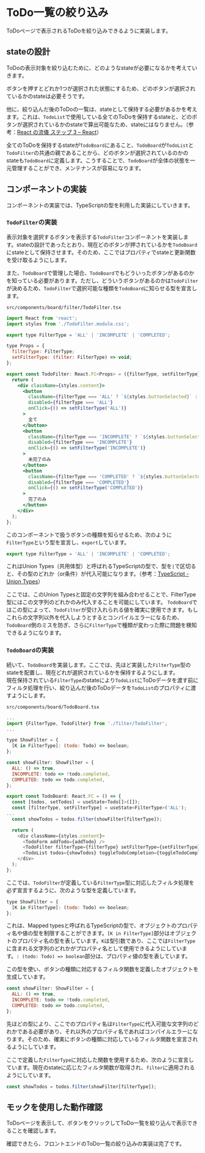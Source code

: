 # ToDo一覧の絞り込み

ToDoページで表示されるToDoを絞り込みできるように実装します。

## stateの設計

ToDoの表示対象を絞り込むために、どのようなstateが必要になるかを考えていきます。

ボタンを押すとどれか1つが選択された状態にするため、どのボタンが選択されているかのstateは必要そうです。

他に、絞り込んだ後のToDoの一覧は、stateとして保持する必要があるかを考えます。これは、`TodoList`で使用している全てのToDoを保持するstateと、どのボタンが選択されているかのstateで算出可能なため、stateにはなりません。（参考：[React の流儀 ステップ 3 – React](https://ja.react.dev/learn/thinking-in-react#step-3-find-the-minimal-but-complete-representation-of-ui-state)）

全てのToDoを保持するstateが`TodoBoard`にあること、`TodoBoard`が`TodoList`と`TodoFilter`の共通の親であることから、どのボタンが選択されているのかのstateも`TodoBoard`に定義します。こうすることで、`TodoBoard`が全体の状態を一元管理することができ、メンテナンスが容易になります。

## コンポーネントの実装

コンポーネントの実装では、TypeScriptの型を利用した実装にしていきます。

### `TodoFilter`の実装

表示対象を選択するボタンを表示する`TodoFilter`コンポーネントを実装します。stateの設計であったとおり、現在どのボタンが押されているかを`TodoBoard`にstateとして保持させます。そのため、ここではプロパティでstateと更新関数を受け取るようにします。

また、`TodoBoard`で管理した場合、`TodoBoard`でもどういったボタンがあるのかを知っている必要があります。ただし、どういうボタンがあるのかは`TodoFilter`が決めるため、`TodoFilter`で選択可能な種類を`TodoBoard`に知らせる型を宣言します。

`src/components/board/filter/TodoFilter.tsx`
```jsx
import React from 'react';
import styles from './TodoFilter.module.css';

export type FilterType = 'ALL' | 'INCOMPLETE' | 'COMPLETED';

type Props = {
  filterType: FilterType;
  setFilterType: (filter: FilterType) => void;
};

export const TodoFilter: React.FC<Props> = ({filterType, setFilterType}) => {
  return (
    <div className={styles.content}>
      <button
        className={filterType === 'ALL' ? `${styles.buttonSelected}` : `${styles.buttonUnselected}`}
        disabled={filterType === 'ALL'}
        onClick={() => setFilterType('ALL')}
      >
        全て
      </button>
      <button
        className={filterType === 'INCOMPLETE' ? `${styles.buttonSelected}` : `${styles.buttonUnselected}`}
        disabled={filterType === 'INCOMPLETE'}
        onClick={() => setFilterType('INCOMPLETE')}
      >
        未完了のみ
      </button>
      <button
        className={filterType === 'COMPLETED' ? `${styles.buttonSelected}` : `${styles.buttonUnselected}`}
        disabled={filterType === 'COMPLETED'}
        onClick={() => setFilterType('COMPLETED')}
      >
        完了のみ
      </button>
    </div>
  );
};
```

このコンポーネントで扱うボタンの種類を知らせるため、次のように`FilterType`という型を宣言し、`export`しています。

```js
export type FilterType = 'ALL' | 'INCOMPLETE' | 'COMPLETED';
```

これはUnion Types（共用体型）と呼ばれるTypeScriptの型で、型を`|`で区切ると、その型のどれか（or条件）が代入可能になります。（参考：[TypeScript - Union Types](https://www.typescriptlang.org/docs/handbook/2/everyday-types.html#union-types)）

ここでは、このUnion Typesと固定の文字列を組み合わせることで、FilterType型にはこの文字列のどれかのみ代入することを可能にしています。
`TodoBoard`ではこの型によって、`TodoFilter`が受け入れられる値を確実に使用できます。もしこれらの文字列以外を代入しようとするとコンパイルエラーになるため、  
`TodoBoard`側のミスを防ぎ、さらに`FilterType`で種類が変わった際に問題を検知できるようになります。

### `TodoBoard`の実装

続いて、`TodoBoard`を実装します。ここでは、先ほど実装した`FilterType`型のstateを配置し、現在どれが選択されているかを保持するようにします。  
現在保持されている`FilterType`のstateにより`TodoList`にToDoデータを渡す前にフィルタ処理を行い、絞り込んだ後のToDoデータを`TodoList`のプロパティに渡すようにします。

`src/components/board/TodoBoard.tsx`
```js
...
import {FilterType, TodoFilter} from './filter/TodoFilter';
...

type ShowFilter = {
  [K in FilterType]: (todo: Todo) => boolean;
};

const showFilter: ShowFilter = {
  ALL: () => true,
  INCOMPLETE: todo => !todo.completed,
  COMPLETED: todo => todo.completed,
};

export const TodoBoard: React.FC = () => {
  const [todos, setTodos] = useState<Todo[]>([]);
  const [filterType, setFilterType] = useState<FilterType>('ALL');
...
  const showTodos = todos.filter(showFilter[filterType]);

  return (
    <div className={styles.content}>
      <TodoForm addTodo={addTodo} />
      <TodoFilter filterType={filterType} setFilterType={setFilterType} />
      <TodoList todos={showTodos} toggleTodoCompletion={toggleTodoCompletion} />
    </div>
  );
};
```

ここでは、`TodoFilter`が定義している`FilterType`型に対応したフィルタ処理を必ず宣言するように、次のような型を定義しています。

```js
type ShowFilter = {
  [K in FilterType]: (todo: Todo) => boolean;
};
```

これは、Mapped typesと呼ばれるTypeScriptの型で、オブジェクトのプロパティ名や値の型を制限することができます。`[K in FilterType]`部分はオブジェクトのプロパティ名の型を表しています。`K`は型引数であり、ここでは`FilterType`に含まれる文字列のどれかがプロパティ名として使用できるようにしています。`: (todo: Todo) => boolean`部分は、プロパティ値の型を表しています。

この型を使い、ボタンの種類に対応するフィルタ関数を定義したオブジェクトを生成しています。

```js
const showFilter: ShowFilter = {
  ALL: () => true,
  INCOMPLETE: todo => !todo.completed,
  COMPLETED: todo => todo.completed,
};
```

先ほどの型により、ここでのプロパティ名は`FilterType`に代入可能な文字列のどれかである必要があり、それ以外のプロパティ名であればコンパイルエラーになります。そのため、確実にボタンの種類に対応しているフィルタ関数を宣言されるようにしています。

ここで定義した`FilterType`に対応した関数を使用するため、次のように宣言しています。現在のstateに応じたフィルタ関数が取得され、`filter`に適用されるようにしています。

```js
const showTodos = todos.filter(showFilter[filterType]);
```

## モックを使用した動作確認

ToDoページを表示して、ボタンをクリックしてToDo一覧を絞り込んで表示できることを確認します。

確認できたら、フロントエンドのToDo一覧の絞り込みの実装は完了です。
